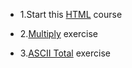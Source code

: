 - 1.Start this [HTML](https://edpuzzle.com/join/vawasaj) course
 
- 2.[Multiply](https://github.com/corecodeio/devguide-fundamentals-2022-03/tree/main/src/technologies/2022/week02/exercises/e00/desc) exercise
- 3.[ASCII Total](https://github.com/corecodeio/devguide-fundamentals-2022-03/tree/main/src/technologies/2022/week02/exercises/e01/desc) exercise
